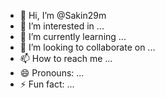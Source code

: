 - 👋 Hi, I’m @Sakin29m
- 👀 I’m interested in ...
- 🌱 I’m currently learning ...
- 💞️ I’m looking to collaborate on ...
- 📫 How to reach me ...
- 😄 Pronouns: ...
- ⚡ Fun fact: ...

<!---
Sakin29m/Sakin29m is a ✨ special ✨ repository because its `README.md` (this file) appears on your GitHub profile.
You can click the Preview link to take a look at your changes.
--->
